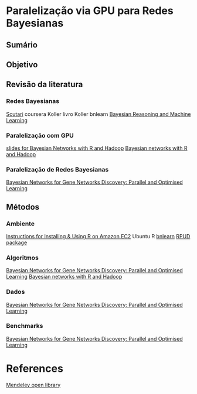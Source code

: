 # Paralelização via GPU para Redes Bayesianas

## Sumário


## Objetivo


## Revisão da literatura

### Redes Bayesianas

[Scutari]()
coursera Koller
livro Koller
bnlearn
[Bayesian Reasoning and Machine Learning](http://web4.cs.ucl.ac.uk/staff/D.Barber/textbook/250214.pdf)


### Paralelização com GPU

[slides for Bayesian Networks with R and Hadoop](http://www.slideshare.net/Hadoop_Summit/bayesian-networks-with-r-and-hadoop-35983126)
[Bayesian networks with R and Hadoop](https://github.com/ofermend/bayes-net-r-hadoop)


### Paralelização de Redes Bayesianas 

[Bayesian Networks for Gene Networks Discovery: Parallel and Optimised Learning](http://www.bnlearn.com/about/posters/poster-masamb13.pdf)


## Métodos

### Ambiente


[Instructions for Installing & Using R on Amazon EC2](http://randyzwitch.com/r-amazon-ec2/)
Ubuntu
R
[bnlearn](http://www.bnlearn.com/)
[RPUD package](http://www.r-tutor.com/gpu-computing)


### Algoritmos

[Bayesian Networks for Gene Networks Discovery: Parallel and Optimised Learning](http://www.bnlearn.com/about/posters/poster-masamb13.pdf)
[Bayesian networks with R and Hadoop](https://github.com/ofermend/bayes-net-r-hadoop)


### Dados
[Bayesian Networks for Gene Networks Discovery: Parallel and Optimised Learning](http://www.bnlearn.com/about/posters/poster-masamb13.pdf)


### Benchmarks
[Bayesian Networks for Gene Networks Discovery: Parallel and Optimised Learning](http://www.bnlearn.com/about/posters/poster-masamb13.pdf)



# References
[Mendeley open library](http://www.mendeley.com/groups/6698781/bayesian-networks-and-gpu-paralelization/overview/)
